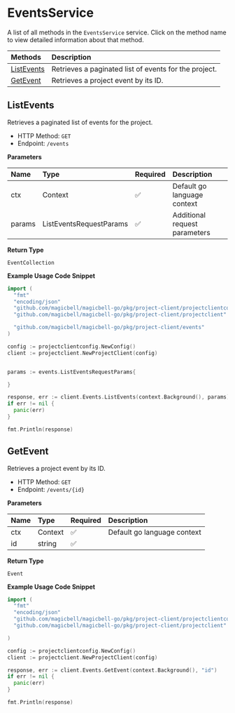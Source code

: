 # EventsService

A list of all methods in the `EventsService` service. Click on the method name to view detailed information about that method.

| Methods                   | Description                                           |
| :------------------------ | :---------------------------------------------------- |
| [ListEvents](#listevents) | Retrieves a paginated list of events for the project. |
| [GetEvent](#getevent)     | Retrieves a project event by its ID.                  |

## ListEvents

Retrieves a paginated list of events for the project.

- HTTP Method: `GET`
- Endpoint: `/events`

**Parameters**

| Name   | Type                    | Required | Description                   |
| :----- | :---------------------- | :------- | :---------------------------- |
| ctx    | Context                 | ✅       | Default go language context   |
| params | ListEventsRequestParams | ✅       | Additional request parameters |

**Return Type**

`EventCollection`

**Example Usage Code Snippet**

```go
import (
  "fmt"
  "encoding/json"
  "github.com/magicbell/magicbell-go/pkg/project-client/projectclientconfig"
  "github.com/magicbell/magicbell-go/pkg/project-client/projectclient"

  "github.com/magicbell/magicbell-go/pkg/project-client/events"
)

config := projectclientconfig.NewConfig()
client := projectclient.NewProjectClient(config)


params := events.ListEventsRequestParams{

}

response, err := client.Events.ListEvents(context.Background(), params)
if err != nil {
  panic(err)
}

fmt.Println(response)
```

## GetEvent

Retrieves a project event by its ID.

- HTTP Method: `GET`
- Endpoint: `/events/{id}`

**Parameters**

| Name | Type    | Required | Description                 |
| :--- | :------ | :------- | :-------------------------- |
| ctx  | Context | ✅       | Default go language context |
| id   | string  | ✅       |                             |

**Return Type**

`Event`

**Example Usage Code Snippet**

```go
import (
  "fmt"
  "encoding/json"
  "github.com/magicbell/magicbell-go/pkg/project-client/projectclientconfig"
  "github.com/magicbell/magicbell-go/pkg/project-client/projectclient"

)

config := projectclientconfig.NewConfig()
client := projectclient.NewProjectClient(config)

response, err := client.Events.GetEvent(context.Background(), "id")
if err != nil {
  panic(err)
}

fmt.Println(response)
```
